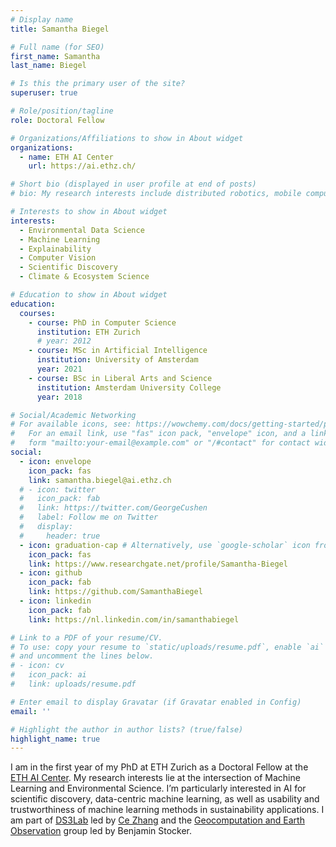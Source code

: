 ```yaml
---
# Display name
title: Samantha Biegel

# Full name (for SEO)
first_name: Samantha
last_name: Biegel

# Is this the primary user of the site?
superuser: true

# Role/position/tagline
role: Doctoral Fellow

# Organizations/Affiliations to show in About widget
organizations:
  - name: ETH AI Center
    url: https://ai.ethz.ch/

# Short bio (displayed in user profile at end of posts)
# bio: My research interests include distributed robotics, mobile computing and programmable matter.

# Interests to show in About widget
interests:
  - Environmental Data Science
  - Machine Learning
  - Explainability
  - Computer Vision
  - Scientific Discovery
  - Climate & Ecosystem Science

# Education to show in About widget
education:
  courses:
    - course: PhD in Computer Science
      institution: ETH Zurich
      # year: 2012
    - course: MSc in Artificial Intelligence
      institution: University of Amsterdam
      year: 2021
    - course: BSc in Liberal Arts and Science
      institution: Amsterdam University College
      year: 2018

# Social/Academic Networking
# For available icons, see: https://wowchemy.com/docs/getting-started/page-builder/#icons
#   For an email link, use "fas" icon pack, "envelope" icon, and a link in the
#   form "mailto:your-email@example.com" or "/#contact" for contact widget.
social:
  - icon: envelope
    icon_pack: fas
    link: samantha.biegel@ai.ethz.ch
  # - icon: twitter
  #   icon_pack: fab
  #   link: https://twitter.com/GeorgeCushen
  #   label: Follow me on Twitter
  #   display:
  #     header: true
  - icon: graduation-cap # Alternatively, use `google-scholar` icon from `ai` icon pack
    icon_pack: fas
    link: https://www.researchgate.net/profile/Samantha-Biegel
  - icon: github
    icon_pack: fab
    link: https://github.com/SamanthaBiegel
  - icon: linkedin
    icon_pack: fab
    link: https://nl.linkedin.com/in/samanthabiegel

# Link to a PDF of your resume/CV.
# To use: copy your resume to `static/uploads/resume.pdf`, enable `ai` icons in `params.yaml`,
# and uncomment the lines below.
# - icon: cv
#   icon_pack: ai
#   link: uploads/resume.pdf

# Enter email to display Gravatar (if Gravatar enabled in Config)
email: ''

# Highlight the author in author lists? (true/false)
highlight_name: true
---
```


I am in the first year of my PhD at ETH Zurich as a Doctoral Fellow at the [ETH AI Center](https://ai.ethz.ch/). My research interests lie at the intersection of Machine Learning and Environmental Science. I’m particularly interested in AI for scientific discovery, data-centric machine learning, as well as usability and trustworthiness of machine learning methods in sustainability applications. I am part of [DS3Lab](https://ds3lab.inf.ethz.ch/) led by [Ce Zhang](https://ds3lab.inf.ethz.ch/members/ce-zhang.html) and the [Geocomputation and Earth Observation](https://stineb.netlify.app/) group led by Benjamin Stocker.

<!-- {{< icon name="download" pack="fas" >}} Download my {{< staticref "uploads/demo_resume.pdf" "newtab" >}}resumé{{< /staticref >}}. -->
